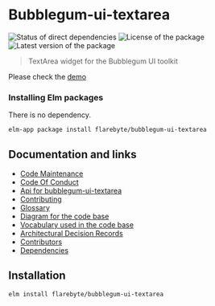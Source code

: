 # Bubblegum-ui-textarea

![Status of direct
dependencies](https://reiner-dolp.github.io/elm-badges/flarebyte/bubblegum-ui-textarea/dependencies.svg)
![License of the
package](https://reiner-dolp.github.io/elm-badges/flarebyte/bubblegum-ui-textarea/license.svg)
![Latest version of the
package](https://reiner-dolp.github.io/elm-badges/flarebyte/bubblegum-ui-textarea/version.svg)

> TextArea widget for the Bubblegum UI toolkit

Please check the [demo](https://flarebyte.github.io/bubblegum-ui-textarea/)

### Installing Elm packages

There is no dependency.

```
elm-app package install flarebyte/bubblegum-ui-textarea
```

## Documentation and links

-   [Code Maintenance](MAINTENANCE.md)
-   [Code Of Conduct](CODE_OF_CONDUCT.md)
-   [Api for bubblegum-ui-textarea](API.md)
-   [Contributing](CONTRIBUTING.md)
-   [Glossary](GLOSSARY.md)
-   [Diagram for the code base](INTERNAL.md)
-   [Vocabulary used in the code base](CODE_VOCABULARY.md)
-   [Architectural Decision Records](DECISIONS.md)
-   [Contributors](https://github.com/flarebyte/bubblegum-ui-textarea/graphs/contributors)
-   [Dependencies](https://github.com/flarebyte/bubblegum-ui-textarea/network/dependencies)

## Installation

```bash
elm install flarebyte/bubblegum-ui-textarea
```
